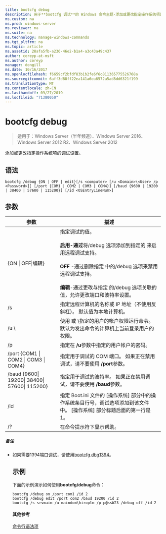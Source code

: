 ```yaml
---
title: bootcfg debug
description: 用于**bootcfg 调试**的 Windows 命令主题-添加或更改指定操作系统项的调试设置。
ms.custom: na
ms.prod: windows-server
ms.reviewer: na
ms.suite: na
ms.technology: manage-windows-commands
ms.tgt_pltfrm: na
ms.topic: article
ms.assetid: 28afa5fb-a236-46e2-b1a4-a3c43a49c437
author: coreyp-at-msft
ms.author: coreyp
manager: dongill
ms.date: 10/16/2017
ms.openlocfilehash: f6659cf2bfdf83b1b2fe6f6c811365775526768a
ms.sourcegitcommit: 6aff3d88ff22ea141a6ea6572a5ad8dd6321f199
ms.translationtype: MT
ms.contentlocale: zh-CN
ms.lasthandoff: 09/27/2019
ms.locfileid: "71380050"
---
```

# <a name="bootcfg-debug"></a>bootcfg debug

>适用于：Windows Server（半年频道）、Windows Server 2016、Windows Server 2012 R2、Windows Server 2012

添加或更改指定操作系统项的调试设置。

## <a name="syntax"></a>语法
```
bootcfg /debug {ON | OFF | edit}[/s <computer> [/u <Domain>\<User> /p <Password>]] [/port {COM1 | COM2 | COM3 | COM4}] [/baud {9600 | 19200 | 38400 | 57600 | 115200}] [/id <OSEntryLineNum>]
```
## <a name="parameters"></a>参数

|                           参数                           |                                                                                                                                                                                                                    描述                                                                                                                                                                                                                    |
|---------------------------------------------------------------|---------------------------------------------------------------------------------------------------------------------------------------------------------------------------------------------------------------------------------------------------------------------------------------------------------------------------------------------------------------------------------------------------------------------------------------------------|
|                  {ON &#124; OFF&#124;编辑}                   | 指定调试的值。<br /><br />**启用-通过**将/debug 选项添加到指定的 <OSEntryLineNum>来启用远程调试支持。<br /><br />**OFF** -通过删除指定 <OSEntryLineNum>中的/debug 选项来禁用远程调试支持。<br /><br />**编辑**-通过更改与指定 <OSEntryLineNum>的/debug 选项关联的值，允许更改端口和波特率设置。 |
|                         /s <computer>                         |                                                                                                                                                                指定远程计算机的名称或 IP 地址（不使用反斜杠）。 默认值为本地计算机。                                                                                                                                                                 |
|                      /u <Domain>\\<User>                      |                                                                                                                       使用 <User> 或 <Domain>\\<User>指定的用户的帐户权限运行命令。 默认为发出命令的计算机上当前登录用户的权限。                                                                                                                        |
|                         /p <Password>                         |                                                                                                                                                                               指定在 **/u**参数中指定的用户帐户的密码。                                                                                                                                                                               |
|       /port {COM1 &#124; COM2 &#124; COM3 &#124; COM4}        |                                                                                                                                                                指定用于调试的 COM 端口。 如果正在禁用调试，请不要使用 **/port**参数。                                                                                                                                                                |
| /baud {9600&#124; 19200&#124; 38400&#124; 57600&#124; 115200} |                                                                                                                                                               指定用于调试的波特率。 如果正在禁用调试，请不要使用 **/baud**参数。                                                                                                                                                                |
|                     /id <OSEntryLineNum>                      |                                                                                                               指定 Boot.ini 文件的 [操作系统] 部分中的操作系统条目行号，调试选项添加到该文件中。 [操作系统] 部分标题后面的第一行是1。                                                                                                                |
|                              /?                               |                                                                                                                                                                                                       在命令提示符下显示帮助。                                                                                                                                                                                                        |

##### <a name="remarks"></a>备注
- 如果需要1394端口调试，请使用[bootcfg dbg1394](bootcfg-dbg1394.md)。
  ## <a name="BKMK_examples"></a>示例
  下面的示例演示如何使用**bootcfg/debug**命令：
  ```
  bootcfg /debug on /port com1 /id 2 
  bootcfg /debug edit /port com2 /baud 19200 /id 2 
  bootcfg /s srvmain /u maindom\hiropln /p p@ssW23 /debug off /id 2
  ```
  #### <a name="additional-references"></a>其他参考
  [命令行语法项](command-line-syntax-key.md)
